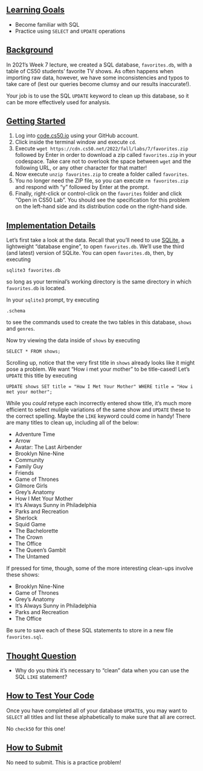 <main class="col-md" style="margin-bottom: 310px; margin-top: 0px;">

<a data-id="" id="learning-goals" style="top: 0px;"></a><h2><a data-id="" href="#learning-goals">Learning Goals</a></h2>
<ul class="fa-ul">
  <li data-marker="*"><span class="fa-li"><i class="fas fa-square"></i></span>Become familiar with SQL</li>
  <li data-marker="*"><span class="fa-li"><i class="fas fa-square"></i></span>Practice using <code class="language-plaintext highlighter-rouge">SELECT</code> and <code class="language-plaintext highlighter-rouge">UPDATE</code> operations</li>
</ul>

<a data-id="" id="background" style="top: 0px;"></a><h2><a data-id="" href="#background">Background</a></h2>

<p>In 2021’s Week 7 lecture, we created a SQL database, <code class="language-plaintext highlighter-rouge">favorites.db</code>, with a table of CS50 students’ favorite TV shows. As often happens when importing raw data, however, we have some inconsistencies and typos to take care of (lest our queries become clumsy and our results inaccurate!).</p>

<p>Your job is to use the SQL <code class="language-plaintext highlighter-rouge">UPDATE</code> keyword to clean up this database, so it can be more effectively used for analysis.</p>

<a data-id="" id="getting-started" style="top: 0px;"></a><h2><a data-id="" href="#getting-started">Getting Started</a></h2>

<ol>
  <li>Log into <a href="https://code.cs50.io/">code.cs50.io</a> using your GitHub account.</li>
  <li>Click inside the terminal window and execute <code class="language-plaintext highlighter-rouge">cd</code>.</li>
  <li>Execute <code class="language-plaintext highlighter-rouge">wget https://cdn.cs50.net/2022/fall/labs/7/favorites.zip</code> followed by Enter in order to download a zip called <code class="language-plaintext highlighter-rouge">favorites.zip</code> in your codespace. Take care not to overlook the space between <code class="language-plaintext highlighter-rouge">wget</code> and the following URL, or any other character for that matter!</li>
  <li>Now execute <code class="language-plaintext highlighter-rouge">unzip favorites.zip</code> to create a folder called <code class="language-plaintext highlighter-rouge">favorites</code>.</li>
  <li>You no longer need the ZIP file, so you can execute <code class="language-plaintext highlighter-rouge">rm favorites.zip</code> and respond with “y” followed by Enter at the prompt.</li>
  <li>Finally, right-click or control-click on the <code class="language-plaintext highlighter-rouge">favorites</code> folder and click “Open in CS50 Lab”. You should see the specification for this problem on the left-hand side and its distribution code on the right-hand side.</li>
</ol>

<a data-id="" id="implementation-details" style="top: 0px;"></a><h2><a data-id="" href="#implementation-details">Implementation Details</a></h2>

<p>Let’s first take a look at the data. Recall that you’ll need to use <a href="https://www.sqlite.org/index.html">SQLite</a>, a lightweight “database engine”, to open <code class="language-plaintext highlighter-rouge">favorites.db</code>. We’ll use the third (and latest) version of SQLite. You can open <code class="language-plaintext highlighter-rouge">favorites.db</code>, then, by executing</p>

<div class="language-bash highlighter-rouge"><div class="highlight"><pre class="highlight"><code>sqlite3 favorites.db
</code></pre></div></div>

<p>so long as your terminal’s working directory is the same directory in which <code class="language-plaintext highlighter-rouge">favorites.db</code> is located.</p>

<p>In your <code class="language-plaintext highlighter-rouge">sqlite3</code> prompt, try executing</p>

<div class="language-sql highlighter-rouge"><div class="highlight"><pre class="highlight"><code><span class="p">.</span><span class="k">schema</span>
</code></pre></div></div>

<p>to see the commands used to create the two tables in this database, <code class="language-plaintext highlighter-rouge">shows</code> and <code class="language-plaintext highlighter-rouge">genres</code>.</p>

<p>Now try viewing the data inside of <code class="language-plaintext highlighter-rouge">shows</code> by executing</p>

<div class="language-sql highlighter-rouge"><div class="highlight"><pre class="highlight"><code><span class="k">SELECT</span> <span class="o">*</span> <span class="k">FROM</span> <span class="n">shows</span><span class="p">;</span>
</code></pre></div></div>

<p>Scrolling up, notice that the very first title in <code class="language-plaintext highlighter-rouge">shows</code> already looks like it might pose a problem. We want “How i met your mother” to be title-cased! Let’s <code class="language-plaintext highlighter-rouge">UPDATE</code> this title by executing</p>

<div class="language-sql highlighter-rouge"><div class="highlight"><pre class="highlight"><code><span class="k">UPDATE</span> <span class="n">shows</span> <span class="k">SET</span> <span class="n">title</span> <span class="o">=</span> <span class="nv">"How I Met Your Mother"</span> <span class="k">WHERE</span> <span class="n">title</span> <span class="o">=</span> <span class="nv">"How i met your mother"</span><span class="p">;</span>
</code></pre></div></div>

<p>While you <em>could</em> retype each incorrectly entered show title, it’s much more efficient to select muliple variations of the same show and <code class="language-plaintext highlighter-rouge">UPDATE</code> these to the correct spelling. Maybe the <code class="language-plaintext highlighter-rouge">LIKE</code> keyword could come in handy! There are many titles to clean up, including all of the below:</p>

<ul class="fa-ul">
  <li data-marker="*"><span class="fa-li"><i class="fas fa-square"></i></span>Adventure Time</li>
  <li data-marker="*"><span class="fa-li"><i class="fas fa-square"></i></span>Arrow</li>
  <li data-marker="*"><span class="fa-li"><i class="fas fa-square"></i></span>Avatar: The Last Airbender</li>
  <li data-marker="*"><span class="fa-li"><i class="fas fa-square"></i></span>Brooklyn Nine-Nine</li>
  <li data-marker="*"><span class="fa-li"><i class="fas fa-square"></i></span>Community</li>
  <li data-marker="*"><span class="fa-li"><i class="fas fa-square"></i></span>Family Guy</li>
  <li data-marker="*"><span class="fa-li"><i class="fas fa-square"></i></span>Friends</li>
  <li data-marker="*"><span class="fa-li"><i class="fas fa-square"></i></span>Game of Thrones</li>
  <li data-marker="*"><span class="fa-li"><i class="fas fa-square"></i></span>Gilmore Girls</li>
  <li data-marker="*"><span class="fa-li"><i class="fas fa-square"></i></span>Grey’s Anatomy</li>
  <li data-marker="*"><span class="fa-li"><i class="fas fa-square"></i></span>How I Met Your Mother</li>
  <li data-marker="*"><span class="fa-li"><i class="fas fa-square"></i></span>It’s Always Sunny in Philadelphia</li>
  <li data-marker="*"><span class="fa-li"><i class="fas fa-square"></i></span>Parks and Recreation</li>
  <li data-marker="*"><span class="fa-li"><i class="fas fa-square"></i></span>Sherlock</li>
  <li data-marker="*"><span class="fa-li"><i class="fas fa-square"></i></span>Squid Game</li>
  <li data-marker="*"><span class="fa-li"><i class="fas fa-square"></i></span>The Bachelorette</li>
  <li data-marker="*"><span class="fa-li"><i class="fas fa-square"></i></span>The Crown</li>
  <li data-marker="*"><span class="fa-li"><i class="fas fa-square"></i></span>The Office</li>
  <li data-marker="*"><span class="fa-li"><i class="fas fa-square"></i></span>The Queen’s Gambit</li>
  <li data-marker="*"><span class="fa-li"><i class="fas fa-square"></i></span>The Untamed</li>
</ul>

<p>If pressed for time, though, some of the more interesting clean-ups involve these shows:</p>

<ul class="fa-ul">
  <li data-marker="*"><span class="fa-li"><i class="fas fa-square"></i></span>Brooklyn Nine-Nine</li>
  <li data-marker="*"><span class="fa-li"><i class="fas fa-square"></i></span>Game of Thrones</li>
  <li data-marker="*"><span class="fa-li"><i class="fas fa-square"></i></span>Grey’s Anatomy</li>
  <li data-marker="*"><span class="fa-li"><i class="fas fa-square"></i></span>It’s Always Sunny in Philadelphia</li>
  <li data-marker="*"><span class="fa-li"><i class="fas fa-square"></i></span>Parks and Recreation</li>
  <li data-marker="*"><span class="fa-li"><i class="fas fa-square"></i></span>The Office</li>
</ul>

<p>Be sure to save each of these SQL statements to store in a new file <code class="language-plaintext highlighter-rouge">favorites.sql</code>.</p>

<a data-id="" id="thought-question" style="top: 0px;"></a><h2><a data-id="" href="#thought-question">Thought Question</a></h2>

<ul class="fa-ul">
  <li data-marker="*"><span class="fa-li"><i class="fas fa-square"></i></span>Why do you think it’s necessary to “clean” data when you can use the SQL <code class="language-plaintext highlighter-rouge">LIKE</code> statement?</li>
</ul>

<a data-id="" id="how-to-test-your-code" style="top: 0px;"></a><h2><a data-id="" href="#how-to-test-your-code">How to Test Your Code</a></h2>

<p>Once you have completed all of your database <code class="language-plaintext highlighter-rouge">UPDATE</code>s, you may want to <code class="language-plaintext highlighter-rouge">SELECT</code> all titles and list these alphabetically to make sure that all are correct.</p>

<p>No <code class="language-plaintext highlighter-rouge">check50</code> for this one!</p>

<a data-id="" id="how-to-submit" style="top: 0px;"></a><h2><a data-id="" href="#how-to-submit">How to Submit</a></h2>

<p>No need to submit. This is a practice problem!</p>
